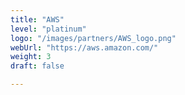 ```yaml
---
title: "AWS"
level: "platinum"
logo: "/images/partners/AWS_logo.png"
webUrl: "https://aws.amazon.com/"
weight: 3
draft: false

---
```

